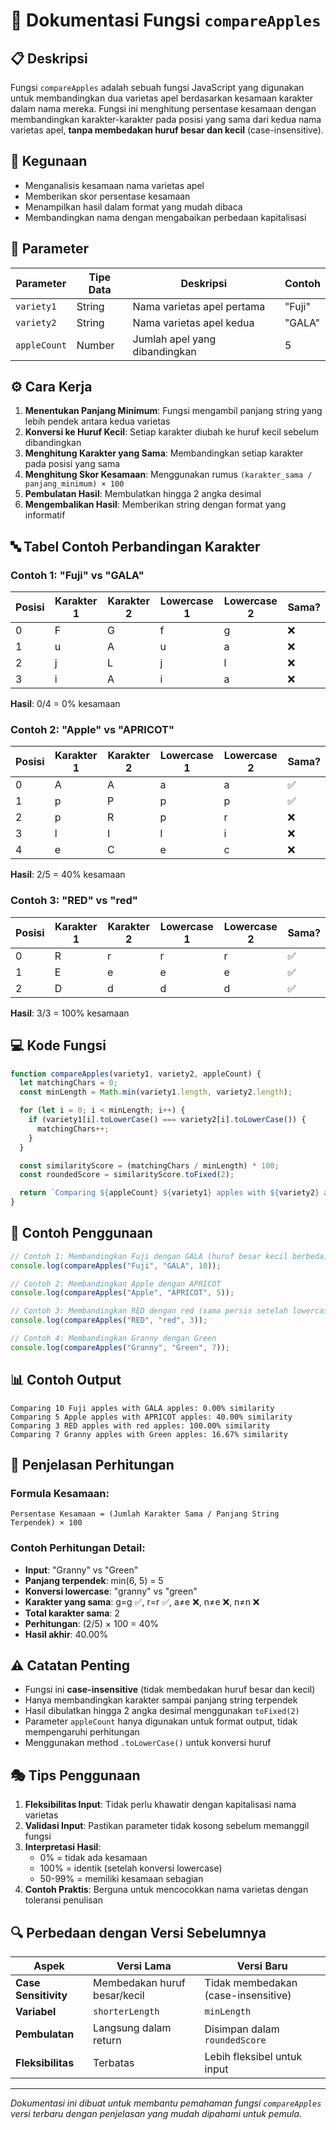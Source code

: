 # 🍎 Dokumentasi Fungsi `compareApples`

## 📋 Deskripsi

Fungsi `compareApples` adalah sebuah fungsi JavaScript yang digunakan untuk membandingkan dua varietas apel berdasarkan kesamaan karakter dalam nama mereka. Fungsi ini menghitung persentase kesamaan dengan membandingkan karakter-karakter pada posisi yang sama dari kedua nama varietas apel, **tanpa membedakan huruf besar dan kecil** (case-insensitive).

## 🎯 Kegunaan

- Menganalisis kesamaan nama varietas apel
- Memberikan skor persentase kesamaan
- Menampilkan hasil dalam format yang mudah dibaca
- Membandingkan nama dengan mengabaikan perbedaan kapitalisasi

## 📝 Parameter

| Parameter | Tipe Data | Deskripsi | Contoh |
|-----------|-----------|-----------|---------|
| `variety1` | String | Nama varietas apel pertama | "Fuji" |
| `variety2` | String | Nama varietas apel kedua | "GALA" |
| `appleCount` | Number | Jumlah apel yang dibandingkan | 5 |

## ⚙️ Cara Kerja

1. **Menentukan Panjang Minimum**: Fungsi mengambil panjang string yang lebih pendek antara kedua varietas
2. **Konversi ke Huruf Kecil**: Setiap karakter diubah ke huruf kecil sebelum dibandingkan
3. **Menghitung Karakter yang Sama**: Membandingkan setiap karakter pada posisi yang sama
4. **Menghitung Skor Kesamaan**: Menggunakan rumus `(karakter_sama / panjang_minimum) × 100`
5. **Pembulatan Hasil**: Membulatkan hingga 2 angka desimal
6. **Mengembalikan Hasil**: Memberikan string dengan format yang informatif

## 🔤 Tabel Contoh Perbandingan Karakter

### Contoh 1: "Fuji" vs "GALA"
| Posisi | Karakter 1 | Karakter 2 | Lowercase 1 | Lowercase 2 | Sama? |
|--------|------------|------------|-------------|-------------|-------|
| 0 | F | G | f | g | ❌ |
| 1 | u | A | u | a | ❌ |
| 2 | j | L | j | l | ❌ |
| 3 | i | A | i | a | ❌ |

**Hasil**: 0/4 = 0% kesamaan

### Contoh 2: "Apple" vs "APRICOT"
| Posisi | Karakter 1 | Karakter 2 | Lowercase 1 | Lowercase 2 | Sama? |
|--------|------------|------------|-------------|-------------|-------|
| 0 | A | A | a | a | ✅ |
| 1 | p | P | p | p | ✅ |
| 2 | p | R | p | r | ❌ |
| 3 | l | I | l | i | ❌ |
| 4 | e | C | e | c | ❌ |

**Hasil**: 2/5 = 40% kesamaan

### Contoh 3: "RED" vs "red"
| Posisi | Karakter 1 | Karakter 2 | Lowercase 1 | Lowercase 2 | Sama? |
|--------|------------|------------|-------------|-------------|-------|
| 0 | R | r | r | r | ✅ |
| 1 | E | e | e | e | ✅ |
| 2 | D | d | d | d | ✅ |

**Hasil**: 3/3 = 100% kesamaan

## 💻 Kode Fungsi

```javascript
function compareApples(variety1, variety2, appleCount) {
  let matchingChars = 0;
  const minLength = Math.min(variety1.length, variety2.length);

  for (let i = 0; i < minLength; i++) {
    if (variety1[i].toLowerCase() === variety2[i].toLowerCase()) {
      matchingChars++;
    }
  }

  const similarityScore = (matchingChars / minLength) * 100;
  const roundedScore = similarityScore.toFixed(2);

  return `Comparing ${appleCount} ${variety1} apples with ${variety2} apples: ${roundedScore}% similarity`;
}
```

## 🚀 Contoh Penggunaan

```javascript
// Contoh 1: Membandingkan Fuji dengan GALA (huruf besar kecil berbeda)
console.log(compareApples("Fuji", "GALA", 10));

// Contoh 2: Membandingkan Apple dengan APRICOT
console.log(compareApples("Apple", "APRICOT", 5));

// Contoh 3: Membandingkan RED dengan red (sama persis setelah lowercase)
console.log(compareApples("RED", "red", 3));

// Contoh 4: Membandingkan Granny dengan Green
console.log(compareApples("Granny", "Green", 7));
```

## 📊 Contoh Output

```
Comparing 10 Fuji apples with GALA apples: 0.00% similarity
Comparing 5 Apple apples with APRICOT apples: 40.00% similarity
Comparing 3 RED apples with red apples: 100.00% similarity
Comparing 7 Granny apples with Green apples: 16.67% similarity
```

## 🧮 Penjelasan Perhitungan

### Formula Kesamaan:
```
Persentase Kesamaan = (Jumlah Karakter Sama / Panjang String Terpendek) × 100
```

### Contoh Perhitungan Detail:
- **Input**: "Granny" vs "Green"
- **Panjang terpendek**: min(6, 5) = 5
- **Konversi lowercase**: "granny" vs "green"
- **Karakter yang sama**: g=g ✅, r=r ✅, a≠e ❌, n≠e ❌, n≠n ❌
- **Total karakter sama**: 2
- **Perhitungan**: (2/5) × 100 = 40%
- **Hasil akhir**: 40.00%

## ⚠️ Catatan Penting

- Fungsi ini **case-insensitive** (tidak membedakan huruf besar dan kecil)
- Hanya membandingkan karakter sampai panjang string terpendek
- Hasil dibulatkan hingga 2 angka desimal menggunakan `toFixed(2)`
- Parameter `appleCount` hanya digunakan untuk format output, tidak mempengaruhi perhitungan
- Menggunakan method `.toLowerCase()` untuk konversi huruf

## 🎭 Tips Penggunaan

1. **Fleksibilitas Input**: Tidak perlu khawatir dengan kapitalisasi nama varietas
2. **Validasi Input**: Pastikan parameter tidak kosong sebelum memanggil fungsi
3. **Interpretasi Hasil**: 
   - 0% = tidak ada kesamaan
   - 100% = identik (setelah konversi lowercase)
   - 50-99% = memiliki kesamaan sebagian
4. **Contoh Praktis**: Berguna untuk mencocokkan nama varietas dengan toleransi penulisan

## 🔍 Perbedaan dengan Versi Sebelumnya

| Aspek | Versi Lama | Versi Baru |
|-------|------------|------------|
| **Case Sensitivity** | Membedakan huruf besar/kecil | Tidak membedakan (case-insensitive) |
| **Variabel** | `shorterLength` | `minLength` |
| **Pembulatan** | Langsung dalam return | Disimpan dalam `roundedScore` |
| **Fleksibilitas** | Terbatas | Lebih fleksibel untuk input |

---

*Dokumentasi ini dibuat untuk membantu pemahaman fungsi `compareApples` versi terbaru dengan penjelasan yang mudah dipahami untuk pemula.*
